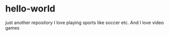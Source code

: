 # hello-world
just another repository
I love playing sports like soccer etc.
And I love video games
